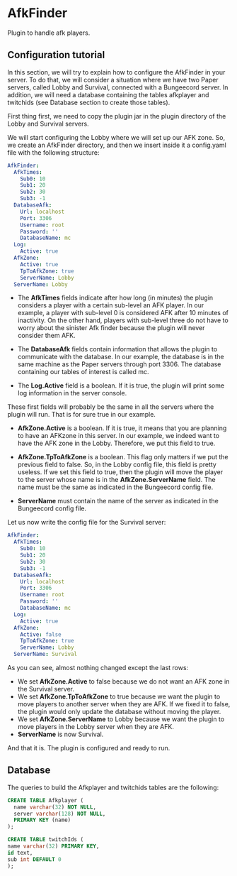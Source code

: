 # AfkFinder
Plugin to handle afk players. 

## Configuration tutorial

In this section, we will try to explain how to configure the AfkFinder in your server. To do that, we will consider a situation where we have two Paper servers, called Lobby and Survival, connected with a Bungeecord server. In addition, we will need a database containing the tables afkplayer and twitchids (see Database section to create those tables). 

First thing first, we need to copy the plugin jar in the plugin directory of the Lobby and Survival servers. 

We will start configuring the Lobby where we will set up our AFK zone. So, we create an AfkFinder directory, and then we insert inside it a config.yaml file with the following structure:

```yaml
AfkFinder:
  AfkTimes:
    Sub0: 10
    Sub1: 20
    Sub2: 30
    Sub3: -1
  DatabaseAfk:
    Url: localhost
    Port: 3306
    Username: root
    Password: ''
    DatabaseName: mc
  Log:
    Active: true
  AfkZone:
    Active: true 
    TpToAfkZone: true
    ServerName: Lobby
  ServerName: Lobby
```
* The **AfkTimes** fields indicate after how long (in minutes) the plugin considers a player with a certain sub-level an AFK player. In our example, a player with sub-level 0 is considered AFK after 10 minutes of inactivity. On the other hand, players with sub-level three do not have to worry about the sinister Afk finder because the plugin will never consider them AFK.

* The **DatabaseAfk** fields contain information that allows the plugin to communicate with the database. In our example, the database is in the same machine as the Paper servers through port 3306. The database containing our tables of interest is called mc. 

* The **Log.Active** field is a boolean. If it is true, the plugin will print some log information in the server console.

These first fields will probably be the same in all the servers where the plugin will run. That is for sure true in our example. 

* **AfkZone.Active** is a boolean. If it is true, it means that you are planning to have an AFKzone in this server. In our example, we indeed want to have the AFK zone in the Lobby. Therefore, we put this field to true.

* **AfkZone.TpToAfkZone** is a boolean. This flag only matters if we put the previous field to false. So, in the Lobby config file, this field is pretty useless. If we set this field to true, then the plugin will move the player to the server whose name is in the **AfkZone.ServerName** field. The name must be the same as indicated in the Bungeecord config file. 

* **ServerName** must contain the name of the server as indicated in the Bungeecord config file. 

Let us now write the config file for the Survival server:

```yaml
AfkFinder:
  AfkTimes:
    Sub0: 10
    Sub1: 20
    Sub2: 30
    Sub3: -1
  DatabaseAfk:
    Url: localhost
    Port: 3306
    Username: root
    Password: ''
    DatabaseName: mc
  Log:
    Active: true
  AfkZone:
    Active: false
    TpToAfkZone: true
    ServerName: Lobby
  ServerName: Survival
```
As you can see, almost nothing changed except the last rows:

* We set **AfkZone.Active** to false because we do not want an AFK zone in the Survival server.
* We set **AfkZone.TpToAfkZone** to true because we want the plugin to move players to another server when they are AFK. If we fixed it to false, the plugin would only update the database without moving the player.
* We set **AfkZone.ServerName** to Lobby because we want the plugin to move players in the Lobby server when they are AFK.
* **ServerName** is now Survival.

And that it is. The plugin is configured and ready to run. 

## Database
The queries to build the Afkplayer and twitchids tables are the following:
```sql
CREATE TABLE Afkplayer (
  name varchar(32) NOT NULL,
  server varchar(128) NOT NULL,
  PRIMARY KEY (name)
);

CREATE TABLE twitchIds (
name varchar(32) PRIMARY KEY, 
id text, 
sub int DEFAULT 0
);
```

